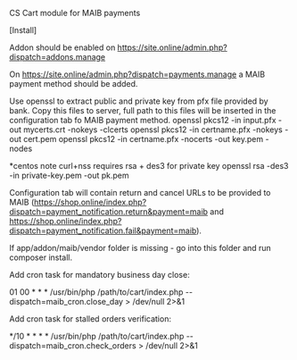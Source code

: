 CS Cart module for MAIB payments

[Install]

Addon should be enabled on https://site.online/admin.php?dispatch=addons.manage

On https://site.online/admin.php?dispatch=payments.manage a MAIB payment method should be added.

Use openssl to extract public and private key from pfx file provided by bank.
Copy this files to server, full path to this files will be inserted in the configuration tab fo MAIB payment method.
openssl pkcs12 -in input.pfx -out mycerts.crt -nokeys -clcerts
openssl pkcs12 -in certname.pfx -nokeys -out cert.pem
openssl pkcs12 -in certname.pfx -nocerts -out key.pem -nodes

*centos note
curl+nss requires rsa + des3 for private key
openssl rsa -des3 -in private-key.pem -out pk.pem

Configuration tab will contain return and cancel URLs to be provided to MAIB
(https://shop.online/index.php?dispatch=payment_notification.return&payment=maib and
https://shop.online/index.php?dispatch=payment_notification.fail&payment=maib).

If app/addon/maib/vendor folder is missing - go into this folder and run composer install.

Add cron task for mandatory business day close:

01 00  *   *   *    /usr/bin/php /path/to/cart/index.php --dispatch=maib_cron.close_day > /dev/null 2>&1

Add cron task for stalled orders verification:

*/10 *  *   *   *    /usr/bin/php /path/to/cart/index.php --dispatch=maib_cron.check_orders > /dev/null 2>&1
